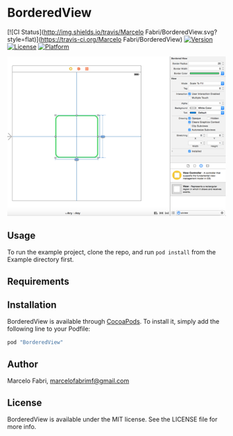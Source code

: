 # BorderedView

[![CI Status](http://img.shields.io/travis/Marcelo Fabri/BorderedView.svg?style=flat)](https://travis-ci.org/Marcelo Fabri/BorderedView)
[![Version](https://img.shields.io/cocoapods/v/BorderedView.svg?style=flat)](http://cocoapods.org/pods/BorderedView)
[![License](https://img.shields.io/cocoapods/l/BorderedView.svg?style=flat)](http://cocoapods.org/pods/BorderedView)
[![Platform](https://img.shields.io/cocoapods/p/BorderedView.svg?style=flat)](http://cocoapods.org/pods/BorderedView)

![Screenshot](screenshot.png)

## Usage

To run the example project, clone the repo, and run `pod install` from the Example directory first.

## Requirements

## Installation

BorderedView is available through [CocoaPods](http://cocoapods.org). To install
it, simply add the following line to your Podfile:

```ruby
pod "BorderedView"
```

## Author

Marcelo Fabri, marcelofabrimf@gmail.com

## License

BorderedView is available under the MIT license. See the LICENSE file for more info.
